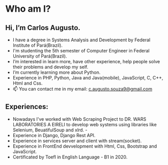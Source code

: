 # Who am I?
## Hi, I’m Carlos Augusto. 
- I have a degree in Systems Analysis and Development by Federal Institute of Pará(Brazil).
- I'm studenting the 5th semester of Computer Engineer in Federal University of Pará(Brazil).
- I’m interested in learn more, have other experience, help people solve their problems and develop my self.
- I’m currently learning more about Python.
- Experience in PHP, Python, Java and Java(mobile), JavaScript, C, C++, Html and Css.
- 📫 You can contact me in my email: c.augusto.souza9@gmail.com

## Experiences:
- Nowadays I've worked with Web Scraping Project to DR. WARS LABORATORIES A EIRELI to develop web systems using libraries like Selenium, BeuatifulSoup and xlrd. -
- Experience in Django, Django Rest API.
- Experience in services server and client with stream(socket).
- Experience in FrontEnd devvelopment with Html, Css, Bootstrap and JavaScript.
- Certificated by Toefl in English Language - B1 in 2020.

<!---
CaarlosAugusto/CaarlosAugusto is a ✨ special ✨ repository because its `README.md` (this file) appears on your GitHub profile.
You can click the Preview link to take a look at your changes.
--->
